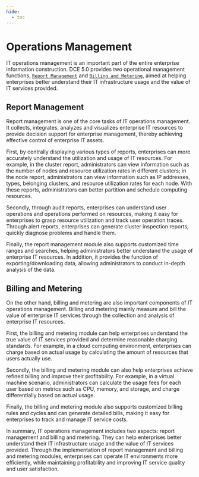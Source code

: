 ```yaml
---
hide:
  - toc
---
```


# Operations Management

IT operations management is an important part of the entire enterprise information construction. DCE 5.0 provides two operational management functions, [`Report Management`](./report.md) and [`Billing and Metering`](./billing.md), aimed at helping enterprises better understand their IT infrastructure usage and the value of IT services provided.

## Report Management

Report management is one of the core tasks of IT operations management. It collects, integrates, analyzes and visualizes enterprise IT resources to provide decision support for enterprise management, thereby achieving effective control of enterprise IT assets.

First, by centrally displaying various types of reports, enterprises can more accurately understand the utilization and usage of IT resources. For example, in the cluster report, administrators can view information such as the number of nodes and resource utilization rates in different clusters; in the node report, administrators can view information such as IP addresses, types, belonging clusters, and resource utilization rates for each node. With these reports, administrators can better partition and schedule computing resources.

Secondly, through audit reports, enterprises can understand user operations and operations performed on resources, making it easy for enterprises to grasp resource utilization and track user operation traces. Through alert reports, enterprises can generate cluster inspection reports, quickly diagnose problems and handle them.

Finally, the report management module also supports customized time ranges and searches, helping administrators better understand the usage of enterprise IT resources. In addition, it provides the function of exporting/downloading data, allowing administrators to conduct in-depth analysis of the data.

## Billing and Metering

On the other hand, billing and metering are also important components of IT operations management. Billing and metering mainly measure and bill the value of enterprise IT services through the collection and analysis of enterprise IT resources.

First, the billing and metering module can help enterprises understand the true value of IT services provided and determine reasonable charging standards. For example, in a cloud computing environment, enterprises can charge based on actual usage by calculating the amount of resources that users actually use.

Secondly, the billing and metering module can also help enterprises achieve refined billing and improve their profitability. For example, in a virtual machine scenario, administrators can calculate the usage fees for each user based on metrics such as CPU, memory, and storage, and charge differentially based on actual usage.

Finally, the billing and metering module also supports customized billing rules and cycles and can generate detailed bills, making it easy for enterprises to track and manage IT service costs.

In summary, IT operations management includes two aspects: report management and billing and metering. They can help enterprises better understand their IT infrastructure usage and the value of IT services provided. Through the implementation of report management and billing and metering modules, enterprises can operate IT environments more efficiently, while maintaining profitability and improving IT service quality and user satisfaction.